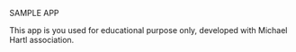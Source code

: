 SAMPLE APP

This app is you used for educational purpose only, developed with Michael Hartl association.

